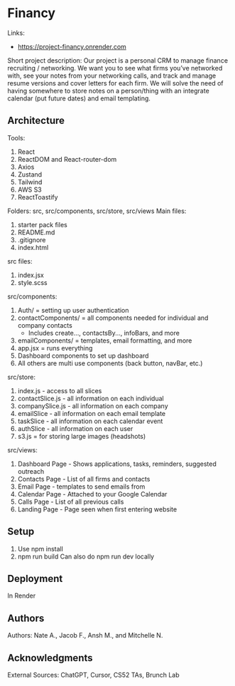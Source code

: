 # Financy

Links:
- https://project-financy.onrender.com

Short project description:
Our project is a personal CRM to manage finance recruiting / networking. We want you to see what firms you’ve networked with, see your notes from your networking calls, and track and manage resume versions and cover letters for each firm. We will solve the need of having somewhere to store notes on a person/thing with an integrate calendar (put future dates) and email templating.


## Architecture

Tools:
1) React
2) ReactDOM and React-router-dom
3) Axios
4) Zustand
5) Tailwind
6) AWS S3
7) ReactToastify

Folders: src, src/components, src/store, src/views
Main files: 
1) starter pack files
2) README.md
3) .gitignore
4) index.html

src files:
1) index.jsx
2) style.scss

src/components:
1) Auth/ = setting up user authentication
2) contactComponents/ = all components needed for individual and company contacts
    - Includes create..., contactsBy..., infoBars, and more
3) emailComponents/ = templates, email formatting, and more
4) app.jsx = runs everything
5) Dashboard components to set up dashboard
6) All others are multi use components (back button, navBar, etc.)

src/store:
1) index.js - access to all slices
2) contactSlice.js - all information on each individual
3) companySlice.js - all information on each company
4) emailSlice - all information on each email template
5) taskSlice - all information on each calendar event
6) authSlice - all information on each user
7) s3.js = for storing large images (headshots)

src/views:
1) Dashboard Page - Shows applications, tasks, reminders, suggested outreach
2) Contacts Page - List of all firms and contacts
3) Email Page - templates to send emails from
4) Calendar Page - Attached to your Google Calendar
5) Calls Page - List of all previous calls
6) Landing Page - Page seen when first entering website

## Setup

1) Use npm install
2) npm run build
Can also do npm run dev locally

## Deployment
In Render

## Authors

Authors: Nate A., Jacob F., Ansh M., and Mitchelle N.

## Acknowledgments
External Sources: ChatGPT, Cursor, CS52 TAs, Brunch Lab
